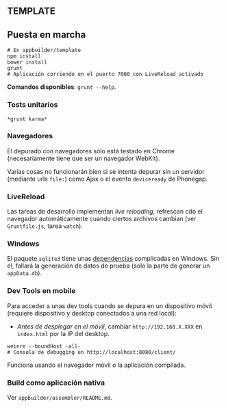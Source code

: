 TEMPLATE
--------
## Puesta en marcha
```shell
# En appbuilder/template
npm install
bower install
grunt
# Aplicación corriendo en el puerto 7000 con LiveReload activado
```

**Comandos disponibles**: `grunt --help`.

### Tests unitarios

`*grunt karma*`

### Navegadores
El depurado con navegadores sólo está testado en Chrome (necesariamente tiene que ser un navegador WebKit).

Varias cosas no funcionarán bien si se intenta depurar sin un servidor (mediante urls `file:`) como Ajax o el evento `deviceready` de Phonegap.

### LiveReload
Las tareas de desarrollo implementan *live reloading*, refrescan cdo el navegador automáticamente cuando ciertos archivos cambian (ver `Gruntfile.js`, tarea `watch`).

### Windows
El paquete `sqlite3` tiene unas [dependencias](https://github.com/TooTallNate/node-gyp#installation) complicadas en Windows. Sin él, fallará la generación de datos de prueba (solo la parte de generar un `appData.db`).

### Dev Tools en mobile
Para acceder a unas dev tools cuando se depura en un dispositivo móvil (requiere dispositivo y desktop conectados a una red local):
* *Antes de desplegar en el móvil*, cambiar `http://192.168.X.XXX` en `index.html` por la IP del desktop.

```shell
weinre --boundHost -all-
# Consola de debugging en http://localhost:8080/client/
```

Funciona usando el navegador móvil o la aplicación compilada.

### Build como aplicación nativa
Ver `appbuilder/assembler/README.md`.
